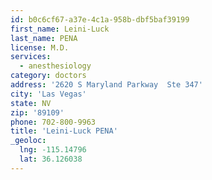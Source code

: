 ```yaml
---
id: b0c6cf67-a37e-4c1a-958b-dbf5baf39199
first_name: Leini-Luck
last_name: PENA
license: M.D.
services:
  - anesthesiology
category: doctors
address: '2620 S Maryland Parkway  Ste 347'
city: 'Las Vegas'
state: NV
zip: '89109'
phone: 702-800-9963
title: 'Leini-Luck PENA'
_geoloc:
  lng: -115.14796
  lat: 36.126038
---
```

